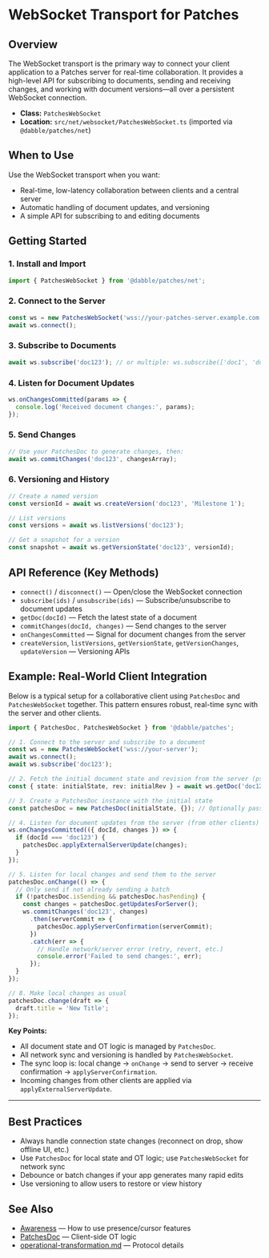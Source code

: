 # WebSocket Transport for Patches

## Overview

The WebSocket transport is the primary way to connect your client application to a Patches server for real-time collaboration. It provides a high-level API for subscribing to documents, sending and receiving changes, and working with document versions—all over a persistent WebSocket connection.

- **Class:** `PatchesWebSocket`
- **Location:** `src/net/websocket/PatchesWebSocket.ts` (imported via `@dabble/patches/net`)

## When to Use

Use the WebSocket transport when you want:

- Real-time, low-latency collaboration between clients and a central server
- Automatic handling of document updates, and versioning
- A simple API for subscribing to and editing documents

## Getting Started

### 1. Install and Import

```typescript
import { PatchesWebSocket } from '@dabble/patches/net';
```

### 2. Connect to the Server

```typescript
const ws = new PatchesWebSocket('wss://your-patches-server.example.com');
await ws.connect();
```

### 3. Subscribe to Documents

```typescript
await ws.subscribe('doc123'); // or multiple: ws.subscribe(['doc1', 'doc2'])
```

### 4. Listen for Document Updates

```typescript
ws.onChangesCommitted(params => {
  console.log('Received document changes:', params);
});
```

### 5. Send Changes

```typescript
// Use your PatchesDoc to generate changes, then:
await ws.commitChanges('doc123', changesArray);
```

### 6. Versioning and History

```typescript
// Create a named version
const versionId = await ws.createVersion('doc123', 'Milestone 1');

// List versions
const versions = await ws.listVersions('doc123');

// Get a snapshot for a version
const snapshot = await ws.getVersionState('doc123', versionId);
```

## API Reference (Key Methods)

- `connect()` / `disconnect()` — Open/close the WebSocket connection
- `subscribe(ids)` / `unsubscribe(ids)` — Subscribe/unsubscribe to document updates
- `getDoc(docId)` — Fetch the latest state of a document
- `commitChanges(docId, changes)` — Send changes to the server
- `onChangesCommitted` — Signal for document changes from the server
- `createVersion`, `listVersions`, `getVersionState`, `getVersionChanges`, `updateVersion` — Versioning APIs

## Example: Real-World Client Integration

Below is a typical setup for a collaborative client using `PatchesDoc` and `PatchesWebSocket` together. This pattern ensures robust, real-time sync with the server and other clients.

```typescript
import { PatchesDoc, PatchesWebSocket } from '@dabble/patches';

// 1. Connect to the server and subscribe to a document
const ws = new PatchesWebSocket('wss://your-server');
await ws.connect();
await ws.subscribe('doc123');

// 2. Fetch the initial document state and revision from the server (pseudo-code)
const { state: initialState, rev: initialRev } = await ws.getDoc('doc123');

// 3. Create a PatchesDoc instance with the initial state
const patchesDoc = new PatchesDoc(initialState, {}); // Optionally pass metadata as 2nd arg

// 4. Listen for document updates from the server (from other clients)
ws.onChangesCommitted(({ docId, changes }) => {
  if (docId === 'doc123') {
    patchesDoc.applyExternalServerUpdate(changes);
  }
});

// 5. Listen for local changes and send them to the server
patchesDoc.onChange(() => {
  // Only send if not already sending a batch
  if (!patchesDoc.isSending && patchesDoc.hasPending) {
    const changes = patchesDoc.getUpdatesForServer();
    ws.commitChanges('doc123', changes)
      .then(serverCommit => {
        patchesDoc.applyServerConfirmation(serverCommit);
      })
      .catch(err => {
        // Handle network/server error (retry, revert, etc.)
        console.error('Failed to send changes:', err);
      });
  }
});

// 8. Make local changes as usual
patchesDoc.change(draft => {
  draft.title = 'New Title';
});
```

**Key Points:**

- All document state and OT logic is managed by `PatchesDoc`.
- All network sync and versioning is handled by `PatchesWebSocket`.
- The sync loop is: local change → `onChange` → send to server → receive confirmation → `applyServerConfirmation`.
- Incoming changes from other clients are applied via `applyExternalServerUpdate`.

---

## Best Practices

- Always handle connection state changes (reconnect on drop, show offline UI, etc.)
- Use `PatchesDoc` for local state and OT logic; use `PatchesWebSocket` for network sync
- Debounce or batch changes if your app generates many rapid edits
- Use versioning to allow users to restore or view history

## See Also

- [Awareness](./awareness.md) — How to use presence/cursor features
- [PatchesDoc](./PatchesDoc.md) — Client-side OT logic
- [operational-transformation.md](./operational-transformation.md) — Protocol details
